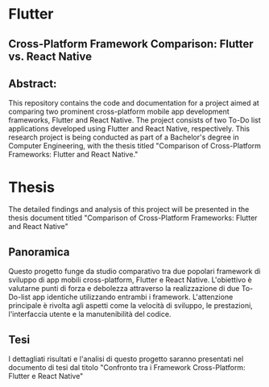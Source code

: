 # Flutter
## Cross-Platform Framework Comparison: Flutter vs. React Native

## Abstract:

This repository contains the code and documentation for a project aimed at comparing two prominent cross-platform mobile app 
development frameworks, Flutter and React Native. The project consists of two To-Do list applications developed using Flutter and React Native, 
respectively. This research project is being conducted as part of a Bachelor's degree in Computer Engineering, with the thesis titled 
"Comparison of Cross-Platform Frameworks: Flutter and React Native."

# Thesis

The detailed findings and analysis of this project 
will be presented in the thesis document titled "Comparison of Cross-Platform Frameworks: Flutter and React Native"

## Panoramica

Questo progetto funge da studio comparativo tra due popolari framework di sviluppo di app mobili cross-platform, Flutter e React Native. L'obiettivo è valutarne punti di forza e debolezza attraverso la realizzazione di due To-Do-list app identiche utilizzando entrambi i framework.
 L'attenzione principale 
è rivolta agli aspetti come la velocità di sviluppo, le prestazioni, l'interfaccia utente e la manutenibilità del codice.

## Tesi

I dettagliati risultati e l'analisi di questo progetto saranno presentati nel 
documento di tesi dal titolo "Confronto tra i Framework Cross-Platform: Flutter e React Native" 